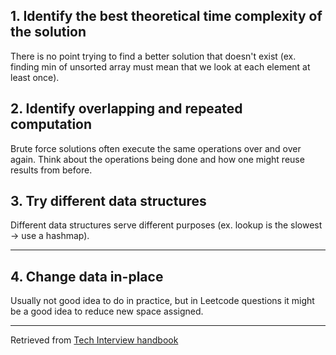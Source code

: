 ## 1. Identify the best theoretical time complexity of the solution

There is no point trying to find a better solution that doesn't exist (ex. finding min of unsorted array must mean that we look at each element at least once).

## 2. Identify overlapping and repeated computation

Brute force solutions often execute the same operations over and over again. Think about the operations being done and how one might reuse results from before.

## 3. Try different data structures

Different data structures serve different purposes (ex. lookup is the slowest -> use a hashmap).

___
## 4. Change data in-place

Usually not good idea to do in practice, but in Leetcode questions it might be a good idea to reduce new space assigned.

___
Retrieved from [Tech Interview handbook](https://www.techinterviewhandbook.org/coding-interview-techniques/)